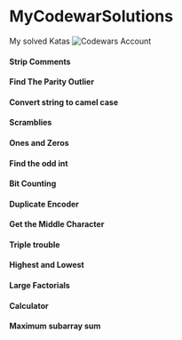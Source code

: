 # MyCodewarSolutions
My solved Katas
![Codewars Account](https://www.codewars.com/users/Yuliamz/badges/large)

#### Strip Comments
#### Find The Parity Outlier
#### Convert string to camel case
#### Scramblies
#### Ones and Zeros
#### Find the odd int
#### Bit Counting
#### Duplicate Encoder
#### Get the Middle Character
#### Triple trouble
#### Highest and Lowest
#### Large Factorials
#### Calculator
#### Maximum subarray sum





